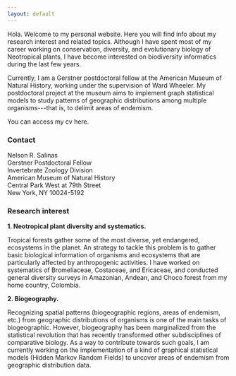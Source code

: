 ```yaml
---
layout: default
---
```


Hola. Welcome to my personal website. Here you will find info about my research interest and related topics. Although I have spent most of my career working on conservation, diversity, and evolutionary biology of Neotropical plants, I have become interested on biodiversity informatics during the last few years.

Currently, I am a Gerstner postdoctoral fellow at the American Museum of Natural History, working under the supervision of Ward Wheeler.
My postdoctoral project at the museum aims to implement graph statistical models to study patterns of geographic distributions among multiple organisms---that is, to delimit areas of endemism.

You can access my cv here.

### Contact

Nelson R. Salinas  
Gerstner Postdoctoral Fellow  
Invertebrate Zoology Division  
American Museum of Natural History  	
Central Park West at 79th Street  
New York, NY 10024-5192  

### Research interest

__1. Neotropical plant diversity and systematics.__

Tropical forests gather some of the most diverse, yet endangered, ecosystems in the planet. An strategy to tackle this problem is to gather basic biological information of organisms and ecosystems that are particularly affected by anthropogenic activities. I have worked on systematics of Bromeliaceae, Costaceae, and Ericaceae, and conducted general diversity surveys in Amazonian, Andean, and Choco forest from my home country, Colombia.

__2. Biogeography.__

Recognizing spatial patterns (biogeographic regions, areas of endemism, etc.) from geographic distributions of organisms is one of the main tasks of biogeographic. However, biogeography has been marginalized from the statistical revolution that has recently transformed other subdisciplines of comparative biology. As a way to contribute towards such goals, I am currently working on the implementation of a kind of graphical statistical models (Hidden Markov Random Fields) to uncover areas of endemism from geographic distribution data.
